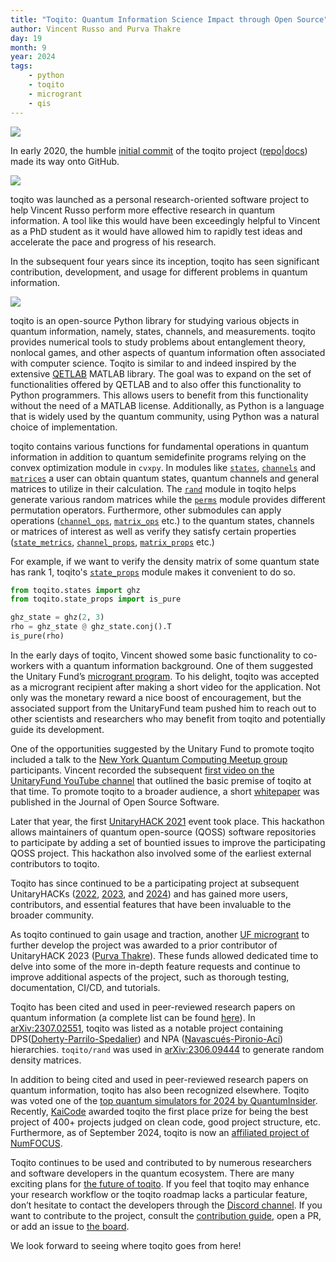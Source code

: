 ```yaml
---
title: "Toqito: Quantum Information Science Impact through Open Source"
author: Vincent Russo and Purva Thakre
day: 19
month: 9
year: 2024
tags:
    - python
    - toqito
    - microgrant
    - qis
---
```


![](/images/toqito_logo.png)

In early 2020, the humble [initial commit](https://github.com/vprusso/toqito/commit/a2f2449c4b9de81becff41cb25f1bca3fa180e8b) of the toqito project ([repo](https://github.com/vprusso/toqito)|[docs](https://toqito.readthedocs.io/en/latest/index.html)) made its way onto GitHub.

![](/images/toqito_first_commit.png)

toqito was launched as a personal research-oriented software project to help Vincent Russo perform more effective research in quantum information. A  tool like this would have been exceedingly helpful to Vincent as a PhD student as it would have allowed him to rapidly test ideas and accelerate the pace and progress of his research.

In the subsequent four years since its inception, toqito has seen significant contribution, development, and usage for different problems in quantum information.

![](/images/toqito_stars.png)

toqito is an open-source Python library for studying various objects in quantum information, namely, states, channels, and measurements. toqito provides numerical tools to study problems about entanglement theory, nonlocal games, and other aspects of quantum information often associated with computer science. Toqito is similar to and indeed inspired by the extensive [QETLAB]() MATLAB library. The goal was to expand on the set of functionalities offered by QETLAB and to also offer this functionality to Python programmers. This allows users to benefit from this functionality without the need of a MATLAB license. Additionally, as Python is a language that is widely used by the quantum community, using Python was a natural choice of implementation.

toqito contains various functions for fundamental operations in quantum information in addition to quantum semidefinite programs
relying on the convex optimization module in `cvxpy`. In modules like [`states`](https://toqito.readthedocs.io/en/latest/autoapi/states/index.html), [`channels`](https://toqito.readthedocs.io/en/latest/autoapi/channels/index.html) and [`matrices`](https://toqito.readthedocs.io/en/latest/autoapi/matrices/index.html) a user can obtain quantum states, quantum channels and general matrices to utilize in their calculation. The [`rand`](https://toqito.readthedocs.io/en/latest/autoapi/rand/index.html) module in toqito helps generate various random matrices while the [`perms`](https://toqito.readthedocs.io/en/latest/autoapi/perms/index.html) module provides different permutation operators. Furthermore, other submodules can apply operations ([`channel_ops`](https://toqito.readthedocs.io/en/latest/autoapi/channel_ops/index.html), [`matrix_ops`](https://toqito.readthedocs.io/en/latest/autoapi/matrix_props/index.html) etc.) to the quantum states, channels or matrices of interest as well as verify they satisfy certain properties ([`state_metrics`](https://toqito.readthedocs.io/en/latest/autoapi/state_metrics/index.html), [`channel_props`](https://toqito.readthedocs.io/en/latest/autoapi/channel_props/index.html), [`matrix_props`](https://toqito.readthedocs.io/en/latest/autoapi/matrix_props/index.html) etc.)

For example, if we want to verify the density matrix of some quantum state has rank 1, toqito's [`state_props`](https://toqito.readthedocs.io/en/latest/autoapi/state_props/index.html) module makes it convenient to do so. 

```py
from toqito.states import ghz
from toqito.state_props import is_pure

ghz_state = ghz(2, 3)
rho = ghz_state @ ghz_state.conj().T
is_pure(rho)
```

In the early days of toqito, Vincent showed some basic functionality to co-workers with a quantum information background. One of them suggested the Unitary Fund’s [microgrant program](https://unitary.fund/grants/). To his delight, toqito was accepted as a microgrant recipient after making a short video for the application. Not only was the monetary reward a nice boost of encouragement, but the associated support from the UnitaryFund team pushed him to reach out to other scientists and researchers who may benefit from toqito and potentially guide its development. 

One of the opportunities suggested by the Unitary Fund to promote toqito included a talk to the  [New York Quantum Computing Meetup group](https://www.meetup.com/new-york-quantum-computing-meetup/) participants. Vincent recorded the subsequent [first video on the UnitaryFund YouTube channel](https://www.youtube.com/watch?v=6R7qSszJwBI) that outlined the basic premise of toqito at that time. To promote toqito to a broader audience, a short [whitepaper](https://joss.theoj.org/papers/10.21105/joss.03082) was published in the Journal of Open Source Software.

Later that year, the first [UnitaryHACK 2021](https://unitary.fund/posts/unitaryhack2021/) event took place. This hackathon allows maintainers of quantum open-source (QOSS) software repositories to participate by adding a set of bountied issues to improve the participating QOSS project. This hackathon also involved some of the earliest external contributors to toqito. 

Toqito has since continued to be a participating project at subsequent UnitaryHACKs ([2022](https://unitary.fund/posts/2022unitaryhack/), [2023](https://unitary.fund/posts/2023_unitaryhack/), and [2024](https://unitaryhack.dev/)) and has gained more users, contributors, and essential features that have been invaluable to the broader community. 

As toqito continued to gain usage and traction, another [UF microgrant](https://unitary.fund/grants/) to further develop the project was awarded to a prior contributor of UnitaryHACK 2023 ([Purva Thakre](https://github.com/purva-thakre)). These funds allowed dedicated time to delve into some of the more in-depth feature requests and continue to improve additional aspects of the project, such as thorough testing, documentation, CI/CD, and tutorials.

Toqito has been cited and used in peer-reviewed research papers on quantum information (a complete list can be found [here](https://github.com/vprusso/toqito?tab=readme-ov-file#references)). In [arXiv:2307.02551](https://arxiv.org/abs/2307.02551), toqito was listed as a notable project containing DPS([Doherty-Parrilo-Spedalier](https://arxiv.org/abs/quant-ph/0112007)) and NPA ([Navascués-Pironio-Ací](https://arxiv.org/abs/quant-ph/0607119)) hierarchies. `toqito/rand` was used in [arXiv:2306.09444](https://arxiv.org/abs/2306.09444) to generate random density matrices.

In addition to being cited and used in peer-reviewed research papers on quantum information, toqito has also been recognized elsewhere. Toqito was voted one of the [top quantum simulators for 2024 by QuantumInsider](https://thequantuminsider.com/2022/06/14/top-63-quantum-computer-simulators-for-2022/). Recently, [KaiCode](https://www.kaicode.org/2024.html) awarded toqito the first place prize for being the best project of 400+ projects judged on clean code, good project structure, etc. Furthermore, as of September 2024, toqito is now an [affiliated project of NumFOCUS](https://numfocus.medium.com/august-september-project-updates-e3dac6f86aa8).

Toqito continues to be used and contributed to by numerous researchers and software developers in the quantum ecosystem. There are many exciting plans for [the future of toqito](https://github.com/vprusso/toqito/wiki). If you feel that toqito may enhance your research workflow or the toqito roadmap lacks a particular feature, don’t hesitate to contact the developers through the [Discord channel](https://discord.com/channels/764231928676089909/1172282184833454090). If you want to contribute to the project, consult the [contribution guide](https://toqito.readthedocs.io/en/latest/contributing.html), open a PR, or add an issue to [the board](https://github.com/vprusso/toqito/issues).

We look forward to seeing where toqito goes from here!